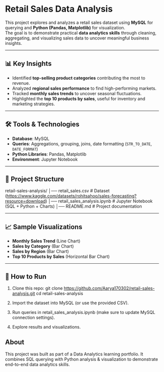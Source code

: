 # Retail Sales Data Analysis

This project explores and analyzes a retail sales dataset using **MySQL** for querying and **Python (Pandas, Matplotlib)** for visualization.  
The goal is to demonstrate practical **data analytics skills** through cleaning, aggregating, and visualizing sales data to uncover meaningful business insights.

---

## 📊 Key Insights
- Identified **top-selling product categories** contributing the most to revenue.
- Analyzed **regional sales performance** to find high-performing markets.
- Tracked **monthly sales trends** to uncover seasonal fluctuations.
- Highlighted the **top 10 products by sales**, useful for inventory and marketing strategies.

---

## 🛠️ Tools & Technologies
- **Database**: MySQL  
- **Queries**: Aggregations, grouping, joins, date formatting (`STR_TO_DATE`, `DATE_FORMAT`)  
- **Python Libraries**: Pandas, Matplotlib  
- **Environment**: Jupyter Notebook  

---

## 📂 Project Structure
retail-sales-analysis/
│── retail_sales.csv # Dataset (https://www.kaggle.com/datasets/rohitsahoo/sales-forecasting?resource=download)
│── retail_sales_analysis.ipynb # Jupyter Notebook (SQL + Python + Charts)
│── README.md # Project documentation


---

## 📈 Sample Visualizations
- **Monthly Sales Trend** (Line Chart)  
- **Sales by Category** (Bar Chart)  
- **Sales by Region** (Bar Chart)  
- **Top 10 Products by Sales** (Horizontal Bar Chart)  

---

## 🚀 How to Run
1. Clone this repo:
   git clone https://github.com/Aarya170302/retail-sales-analysis.git
   cd retail-sales-analysis
   
2. Import the dataset into MySQL (or use the provided CSV).

3. Run queries in retail_sales_analysis.ipynb (make sure to update MySQL connection settings).

4. Explore results and visualizations.


## About
This project was built as part of a Data Analytics learning portfolio.
It combines SQL querying with Python analysis & visualization to demonstrate end-to-end data analytics skills.

